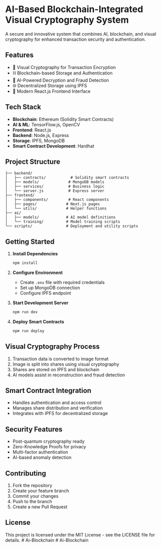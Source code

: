# AI-Based Blockchain-Integrated Visual Cryptography System

A secure and innovative system that combines AI, blockchain, and visual cryptography for enhanced transaction security and authentication.

## Features

- 🔐 Visual Cryptography for Transaction Encryption
- ⛓️ Blockchain-based Storage and Authentication
- 🤖 AI-Powered Decryption and Fraud Detection
- 🌐 Decentralized Storage using IPFS
- 📱 Modern React.js Frontend Interface

## Tech Stack

- **Blockchain**: Ethereum (Solidity Smart Contracts)
- **AI & ML**: TensorFlow.js, OpenCV
- **Frontend**: React.js
- **Backend**: Node.js, Express
- **Storage**: IPFS, MongoDB
- **Smart Contract Development**: Hardhat

## Project Structure

```
├── backend/
│   ├── contracts/           # Solidity smart contracts
│   ├── models/             # MongoDB models
│   ├── services/           # Business logic
│   └── server.js           # Express server
├── frontend/
│   ├── components/         # React components
│   ├── pages/             # Next.js pages
│   └── utils/             # Helper functions
├── ai/
│   ├── models/            # AI model definitions
│   └── training/          # Model training scripts
└── scripts/               # Deployment and utility scripts
```

## Getting Started

1. **Install Dependencies**
   ```bash
   npm install
   ```

2. **Configure Environment**
   - Create `.env` file with required credentials
   - Set up MongoDB connection
   - Configure IPFS endpoint

3. **Start Development Server**
   ```bash
   npm run dev
   ```

4. **Deploy Smart Contracts**
   ```bash
   npm run deploy
   ```

## Visual Cryptography Process

1. Transaction data is converted to image format
2. Image is split into shares using visual cryptography
3. Shares are stored on IPFS and blockchain
4. AI models assist in reconstruction and fraud detection

## Smart Contract Integration

- Handles authentication and access control
- Manages share distribution and verification
- Integrates with IPFS for decentralized storage

## Security Features

- Post-quantum cryptography ready
- Zero-Knowledge Proofs for privacy
- Multi-factor authentication
- AI-based anomaly detection

## Contributing

1. Fork the repository
2. Create your feature branch
3. Commit your changes
4. Push to the branch
5. Create a new Pull Request

## License

This project is licensed under the MIT License - see the LICENSE file for details. #   A i - B l o c k c h a i n  
 #   A i - B l o c k c h a i n  
 